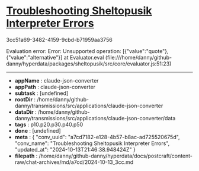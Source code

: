 # [Troubleshooting Sheltopusik Interpreter Errors](https://claude.ai/chat/a7cd7182-e128-4b57-b8ac-ad725520675d)

3cc51a69-3482-4159-9cbd-b71959aa3756

Evaluation error: Error: Unsupported operation: [{"value":"quote"},{"value":"alternative"}]
    at Evaluator.eval (file:///home/danny/github-danny/hyperdata/packages/sheltopusik/src/core/evaluator.js:51:23)

---

* **appName** : claude-json-converter
* **appPath** : claude-json-converter
* **subtask** : [undefined]
* **rootDir** : /home/danny/github-danny/transmissions/src/applications/claude-json-converter
* **dataDir** : /home/danny/github-danny/transmissions/src/applications/claude-json-converter/data
* **tags** : p10.p20.p30.p40.p50
* **done** : [undefined]
* **meta** : {
  "conv_uuid": "a7cd7182-e128-4b57-b8ac-ad725520675d",
  "conv_name": "Troubleshooting Sheltopusik Interpreter Errors",
  "updated_at": "2024-10-13T21:46:38.948424Z"
}
* **filepath** : /home/danny/github-danny/hyperdata/docs/postcraft/content-raw/chat-archives/md/a7cd/2024-10-13_3cc.md
